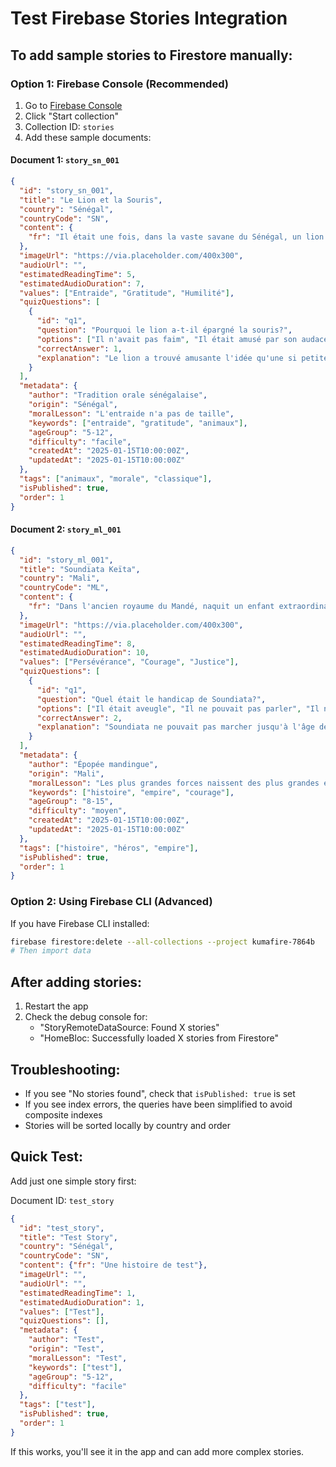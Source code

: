 # Test Firebase Stories Integration

## To add sample stories to Firestore manually:

### Option 1: Firebase Console (Recommended)

1. Go to [Firebase Console](https://console.firebase.google.com/project/kumafire-7864b/firestore)
2. Click "Start collection"
3. Collection ID: `stories`
4. Add these sample documents:

#### Document 1: `story_sn_001`
```json
{
  "id": "story_sn_001",
  "title": "Le Lion et la Souris",
  "country": "Sénégal",
  "countryCode": "SN",
  "content": {
    "fr": "Il était une fois, dans la vaste savane du Sénégal, un lion majestueux qui dormait paisiblement sous un baobab..."
  },
  "imageUrl": "https://via.placeholder.com/400x300",
  "audioUrl": "",
  "estimatedReadingTime": 5,
  "estimatedAudioDuration": 7,
  "values": ["Entraide", "Gratitude", "Humilité"],
  "quizQuestions": [
    {
      "id": "q1",
      "question": "Pourquoi le lion a-t-il épargné la souris?",
      "options": ["Il n'avait pas faim", "Il était amusé par son audace", "Il avait peur", "Il était fatigué"],
      "correctAnswer": 1,
      "explanation": "Le lion a trouvé amusante l'idée qu'une si petite créature puisse un jour l'aider."
    }
  ],
  "metadata": {
    "author": "Tradition orale sénégalaise",
    "origin": "Sénégal",
    "moralLesson": "L'entraide n'a pas de taille",
    "keywords": ["entraide", "gratitude", "animaux"],
    "ageGroup": "5-12",
    "difficulty": "facile",
    "createdAt": "2025-01-15T10:00:00Z",
    "updatedAt": "2025-01-15T10:00:00Z"
  },
  "tags": ["animaux", "morale", "classique"],
  "isPublished": true,
  "order": 1
}
```

#### Document 2: `story_ml_001`
```json
{
  "id": "story_ml_001",
  "title": "Soundiata Keïta",
  "country": "Mali",
  "countryCode": "ML",
  "content": {
    "fr": "Dans l'ancien royaume du Mandé, naquit un enfant extraordinaire nommé Soundiata..."
  },
  "imageUrl": "https://via.placeholder.com/400x300",
  "audioUrl": "",
  "estimatedReadingTime": 8,
  "estimatedAudioDuration": 10,
  "values": ["Persévérance", "Courage", "Justice"],
  "quizQuestions": [
    {
      "id": "q1",
      "question": "Quel était le handicap de Soundiata?",
      "options": ["Il était aveugle", "Il ne pouvait pas parler", "Il ne pouvait pas marcher", "Il était sourd"],
      "correctAnswer": 2,
      "explanation": "Soundiata ne pouvait pas marcher jusqu'à l'âge de sept ans."
    }
  ],
  "metadata": {
    "author": "Épopée mandingue",
    "origin": "Mali",
    "moralLesson": "Les plus grandes forces naissent des plus grandes épreuves",
    "keywords": ["histoire", "empire", "courage"],
    "ageGroup": "8-15",
    "difficulty": "moyen",
    "createdAt": "2025-01-15T10:00:00Z",
    "updatedAt": "2025-01-15T10:00:00Z"
  },
  "tags": ["histoire", "héros", "empire"],
  "isPublished": true,
  "order": 1
}
```

### Option 2: Using Firebase CLI (Advanced)

If you have Firebase CLI installed:

```bash
firebase firestore:delete --all-collections --project kumafire-7864b
# Then import data
```

## After adding stories:

1. Restart the app
2. Check the debug console for:
   - "StoryRemoteDataSource: Found X stories"
   - "HomeBloc: Successfully loaded X stories from Firestore"

## Troubleshooting:

- If you see "No stories found", check that `isPublished: true` is set
- If you see index errors, the queries have been simplified to avoid composite indexes
- Stories will be sorted locally by country and order

## Quick Test:

Add just one simple story first:

Document ID: `test_story`
```json
{
  "id": "test_story",
  "title": "Test Story",
  "country": "Sénégal",
  "countryCode": "SN",
  "content": {"fr": "Une histoire de test"},
  "imageUrl": "",
  "audioUrl": "",
  "estimatedReadingTime": 1,
  "estimatedAudioDuration": 1,
  "values": ["Test"],
  "quizQuestions": [],
  "metadata": {
    "author": "Test",
    "origin": "Test",
    "moralLesson": "Test",
    "keywords": ["test"],
    "ageGroup": "5-12",
    "difficulty": "facile"
  },
  "tags": ["test"],
  "isPublished": true,
  "order": 1
}
```

If this works, you'll see it in the app and can add more complex stories.